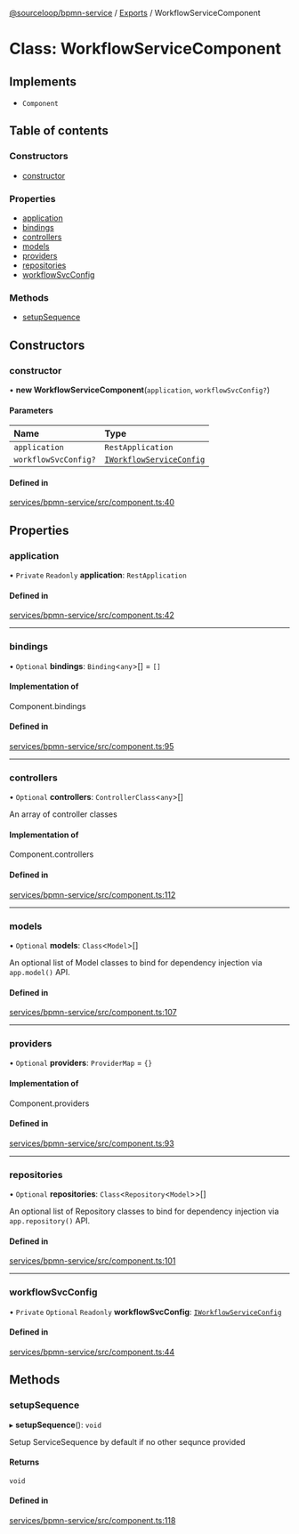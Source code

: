 [@sourceloop/bpmn-service](../README.md) / [Exports](../modules.md) / WorkflowServiceComponent

# Class: WorkflowServiceComponent

## Implements

- `Component`

## Table of contents

### Constructors

- [constructor](WorkflowServiceComponent.md#constructor)

### Properties

- [application](WorkflowServiceComponent.md#application)
- [bindings](WorkflowServiceComponent.md#bindings)
- [controllers](WorkflowServiceComponent.md#controllers)
- [models](WorkflowServiceComponent.md#models)
- [providers](WorkflowServiceComponent.md#providers)
- [repositories](WorkflowServiceComponent.md#repositories)
- [workflowSvcConfig](WorkflowServiceComponent.md#workflowsvcconfig)

### Methods

- [setupSequence](WorkflowServiceComponent.md#setupsequence)

## Constructors

### constructor

• **new WorkflowServiceComponent**(`application`, `workflowSvcConfig?`)

#### Parameters

| Name | Type |
| :------ | :------ |
| `application` | `RestApplication` |
| `workflowSvcConfig?` | [`IWorkflowServiceConfig`](../interfaces/IWorkflowServiceConfig.md) |

#### Defined in

[services/bpmn-service/src/component.ts:40](https://github.com/sourcefuse/loopback4-microservice-catalog/blob/bc2553587/services/bpmn-service/src/component.ts#L40)

## Properties

### application

• `Private` `Readonly` **application**: `RestApplication`

#### Defined in

[services/bpmn-service/src/component.ts:42](https://github.com/sourcefuse/loopback4-microservice-catalog/blob/bc2553587/services/bpmn-service/src/component.ts#L42)

___

### bindings

• `Optional` **bindings**: `Binding`<`any`\>[] = `[]`

#### Implementation of

Component.bindings

#### Defined in

[services/bpmn-service/src/component.ts:95](https://github.com/sourcefuse/loopback4-microservice-catalog/blob/bc2553587/services/bpmn-service/src/component.ts#L95)

___

### controllers

• `Optional` **controllers**: `ControllerClass`<`any`\>[]

An array of controller classes

#### Implementation of

Component.controllers

#### Defined in

[services/bpmn-service/src/component.ts:112](https://github.com/sourcefuse/loopback4-microservice-catalog/blob/bc2553587/services/bpmn-service/src/component.ts#L112)

___

### models

• `Optional` **models**: `Class`<`Model`\>[]

An optional list of Model classes to bind for dependency injection
via `app.model()` API.

#### Defined in

[services/bpmn-service/src/component.ts:107](https://github.com/sourcefuse/loopback4-microservice-catalog/blob/bc2553587/services/bpmn-service/src/component.ts#L107)

___

### providers

• `Optional` **providers**: `ProviderMap` = `{}`

#### Implementation of

Component.providers

#### Defined in

[services/bpmn-service/src/component.ts:93](https://github.com/sourcefuse/loopback4-microservice-catalog/blob/bc2553587/services/bpmn-service/src/component.ts#L93)

___

### repositories

• `Optional` **repositories**: `Class`<`Repository`<`Model`\>\>[]

An optional list of Repository classes to bind for dependency injection
via `app.repository()` API.

#### Defined in

[services/bpmn-service/src/component.ts:101](https://github.com/sourcefuse/loopback4-microservice-catalog/blob/bc2553587/services/bpmn-service/src/component.ts#L101)

___

### workflowSvcConfig

• `Private` `Optional` `Readonly` **workflowSvcConfig**: [`IWorkflowServiceConfig`](../interfaces/IWorkflowServiceConfig.md)

#### Defined in

[services/bpmn-service/src/component.ts:44](https://github.com/sourcefuse/loopback4-microservice-catalog/blob/bc2553587/services/bpmn-service/src/component.ts#L44)

## Methods

### setupSequence

▸ **setupSequence**(): `void`

Setup ServiceSequence by default if no other sequnce provided

#### Returns

`void`

#### Defined in

[services/bpmn-service/src/component.ts:118](https://github.com/sourcefuse/loopback4-microservice-catalog/blob/bc2553587/services/bpmn-service/src/component.ts#L118)

